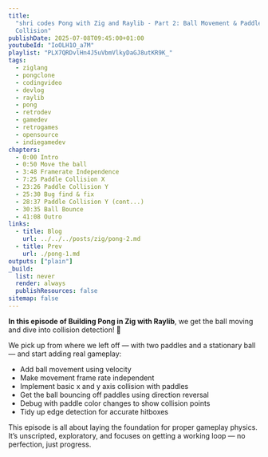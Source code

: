 ```yaml
---
title:
  "shri codes Pong with Zig and Raylib - Part 2: Ball Movement & Paddle
  Collision"
publishDate: 2025-07-08T09:45:00+01:00
youtubeId: "IoOLH1O_a7M"
playlist: "PLX7QRDvlHn4J5uVbmVlkyDaGJ8utKR9K_"
tags:
  - ziglang
  - pongclone
  - codingvideo
  - devlog
  - raylib
  - pong
  - retrodev
  - gamedev
  - retrogames
  - opensource
  - indiegamedev
chapters:
  - 0:00 Intro
  - 0:50 Move the ball
  - 3:48 Framerate Independence
  - 7:25 Paddle Collision X
  - 23:26 Paddle Collision Y
  - 25:30 Bug find & fix
  - 28:37 Paddle Collision Y (cont...)
  - 30:35 Ball Bounce
  - 41:08 Outro
links:
  - title: Blog
    url: ../../../posts/zig/pong-2.md
  - title: Prev
    url: ./pong-1.md
outputs: ["plain"]
_build:
  list: never
  render: always
  publishResources: false
sitemap: false
---
```


**In this episode of Building Pong in Zig with Raylib**, we get the ball moving
and dive into collision detection! 🚀

We pick up from where we left off — with two paddles and a stationary ball — and
start adding real gameplay:

- Add ball movement using velocity
- Make movement frame rate independent
- Implement basic x and y axis collision with paddles
- Get the ball bouncing off paddles using direction reversal
- Debug with paddle color changes to show collision points
- Tidy up edge detection for accurate hitboxes

This episode is all about laying the foundation for proper gameplay physics.
It’s unscripted, exploratory, and focuses on getting a working loop — no
perfection, just progress.
